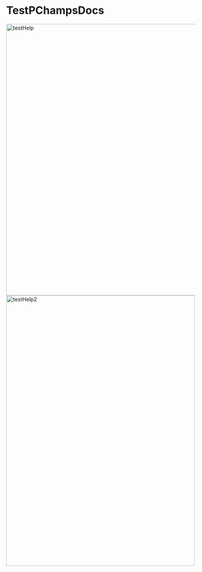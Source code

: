 # TestPChampsDocs
<img width="621" height="722" alt="testHelp" src="https://github.com/user-attachments/assets/54f9329b-e3b0-4419-9c83-5017b25069a3" />
<img width="501" height="720" alt="testHelp2" src="https://github.com/user-attachments/assets/ef416d3e-36f1-4732-9b8d-5ad46accb691" />
